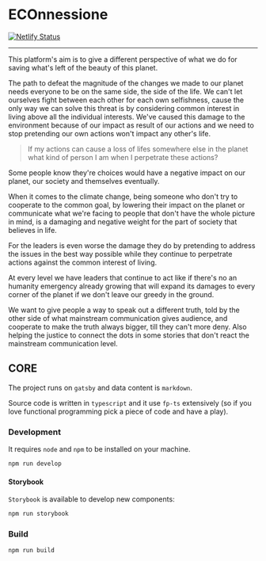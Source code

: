 # ECOnnessione

[![Netlify Status](https://api.netlify.com/api/v1/badges/afcdb4f9-1027-4d05-b59a-4a8dfa473808/deploy-status)](https://app.netlify.com/sites/econnessione/deploys)

---

This platform's aim is to give a different perspective of what we do for saving what's left of the beauty of this planet.

The path to defeat the magnitude of the changes we made to our planet needs everyone to be on the same side, the side of the life.
We can't let ourselves fight between each other for each own selfishness, cause the only way we can solve this threat is by considering common interest in living above all the individual interests. We've caused this damage to the environment because of our impact as result of our actions and we need to stop pretending our own actions won't impact any other's life.

> If my actions can cause a loss of lifes somewhere else in the planet what kind of person I am when I perpetrate these actions?

Some people know they're choices would have a negative impact on our planet, our society and themselves eventually.

When it comes to the climate change, being someone who don't try to cooperate to the common goal, by lowering their impact on the planet or communicate what we're facing to people that don't have the whole picture in mind, is a damaging and negative weight for the part of society that believes in life.

For the leaders is even worse the damage they do by pretending to address the issues in the best way possible while they continue to perpetrate actions against the common interest of living.

At every level we have leaders that continue to act like if there's no an humanity emergency already growing that will expand its damages to every corner of the planet if we don't leave our greedy in the ground.

We want to give people a way to speak out a different truth, told by the other side of what mainstream communication gives audience, and cooperate to make the truth always bigger, till they can't more deny.
Also helping the justice to connect the dots in some stories that don't react the mainstream communication level.

## CORE

The project runs on `gatsby` and data content is `markdown`.

Source code is written in `typescript` and it use `fp-ts` extensively (so if you love functional programming pick a piece of code and have a play).

### Development

It requires `node` and `npm` to be installed on your machine.

```sh
npm run develop
```

#### Storybook

`Storybook` is available to develop new components:

```sh
npm run storybook
```

### Build

```sh
npm run build
```
